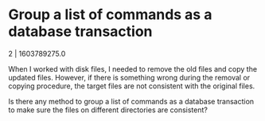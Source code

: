 # Group a list of commands as a database transaction

2 | 1603789275.0

When I worked with disk files, I needed to remove the old files and copy the updated files. However, if there is something wrong during the removal or copying procedure, the target files are not consistent with the original files.

Is there any method to group a list of commands as a database transaction to make sure the files on different directories are consistent?